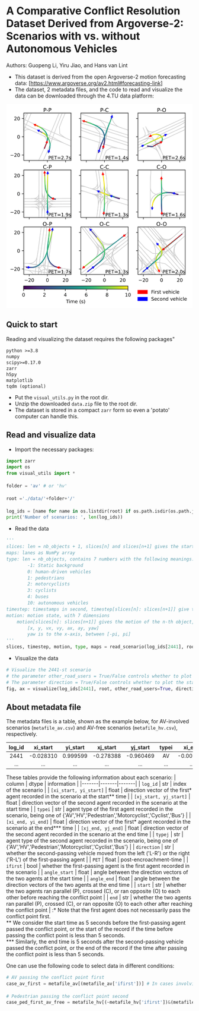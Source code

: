 # A Comparative Conflict Resolution Dataset Derived from Argoverse-2: Scenarios with vs. without Autonomous Vehicles

Authors: Guopeng Li, Yiru Jiao, and Hans van Lint

- This dataset is derived from the open Argoverse-2 motion forecasting data: [https://www.argoverse.org/av2.html#forecasting-link]
- The dataset, 2 metadata files, and the code to read and visualize the data can be downloaded through the 4.TU data platform:

![Conflict Regimes](https://github.com/RomainLITUD/conflict_resolution_dataset/blob/main/regimes.png)

## Quick to start
Reading and visualizing the dataset requires the following packages"
```
python >=3.8
numpy
scipy>=0.17.0
zarr
h5py
matplotlib
tqdm (optional)
```
- Put the `visual_utils.py` in the root dir.
- Unzip the downloaded `data.zip` file to the root dir.
- The dataset is stored in a compact `zarr` form so even a 'potato' computer can handle this.

## Read and visualize data

- Import the necessary packages:
````python
import zarr
import os
from visual_utils import *

folder = 'av' # or 'hv'

root ='./data/'+folder+'/'

log_ids = [name for name in os.listdir(root) if os.path.isdir(os.path.join(root, name))]
print('Number of scenarios: ', len(log_ids))
````

- Read the data
````python
'''
slices: len = nb_objects + 1, slices[n] and slices[n+1] gives the start/end indices of the n-th object
maps: lanes as NumPy array
type: len = nb_objects, contains 7 numbers with the following meanings:
        -1: Static background
        0: human-driven vehicles
        1: pedestrians
        2: motorcyclists
        3: cyclists
        4: buses
        10: autonomous vehicles
timestep: timestamps in second, timestep[slices[n]: slices[n+1]] give the timestamps for the n-th object
motion: motion state, with 7 dimensions
    motion[slices[n]: slices[n+1]] gives the motion of the n-th object, the 7 features are the following variables in order:
        [x, y, vx, vy, ax, ay, yaw]
        yaw is to the x-axis, between [-pi, pi]
'''
slices, timestep, motion, type, maps = read_scenario(log_ids[2441], root)
````

- Visualize the data
````python
# Visualize the 2441-st scenario
# the parameter other_road_users = True/False controls whether to plot the surrounding agents (True by default)
# The parameter direction = True/False controls whether to plot the start and end directions of the vehicles involved in the conflict (True by default)
fig, ax = visualize(log_ids[2441], root, other_road_users=True, direction=True)
````

## About metadata file

The metadata files is a table, shown as the example below, for AV-involved scenarios (`metafile_av.csv`) and AV-free scenarios (`metafile_hv.csv`), respectively.

| log_id | xi_start | yi_start | xj_start | yj_start | typei | xi_end | yi_end | xj_end | yj_end | typej | direction | PET | ifirst | angle_start | angle_end | start | end |
|     :---:      |     :---:      |     :---:      |     :---:      |     :---:      |     :---:      |     :---:      |     :---:      |     :---:      |     :---:      |     :---:      |     :---:      |     :---:      |     :---:      |     :---:      |     :---:      |     :---:      |     :---:      |
| 2441 | -0.028310 | 0.999599 | -0.278388 | -0.960469 | AV | -0.001506 | 0.999999 | 0.998085 | 0.061850 | HV | R-L | 3.7 | False | 162.213724 | 86.540315 | opposite | cross |
| ... | ... | ... | ... | ... | ... | ... | ... | ... | ... | ... | ... | ... | ... | ... | ... | ... | ... |

These tables provide the following information about each scenario:
| column | dtype | information |
|-------|-------|-------|
| `log_id` | str | index of the scenario |
| `[xi_start, yi_start]` | float | direction vector of the first* agent recorded in the scenario at the start** time |
| `[xj_start, yj_start]` | float | direction vector of the second agent recorded in the scenario at the start time |
| `typei` | str | agent type of the first agent recorded in the scenario, being one of {'AV','HV','Pedestrian','Motorcyclist','Cyclist','Bus'} |
| `[xi_end, yi_end]` | float | direction vector of the first* agent recorded in the scenario at the end*** time |
| `[xj_end, yj_end]` | float | direction vector of the second agent recorded in the scenario at the end time |
| `typej` | str | agent type of the second agent recorded in the scenario, being one of {'AV','HV','Pedestrian','Motorcyclist','Cyclist','Bus'} |
| `direction` | str | whether the second-passing vehicle moved from the left ('L-R') or the right ('R-L') of the first-passing agent |
| `PET` | float | post-encroachment-time |
| `ifirst` | bool | whether the first-passing agent is the first agent recorded in the scenario |
| `angle_start` | float | angle between the direction vectors of the two agents at the start time |
| `angle_end` | float | angle between the direction vectors of the two agents at the end time |
| `start` | str | whether the two agents ran parallel (P), crossed (C), or ran opposite (O) to each other before reaching the conflict point |
| `end` | str | whether the two agents ran parallel (P), crossed (C), or ran opposite (O) to each other after reaching the conflict point |
:<td colspan=3>* Note that the first agent does not necessarily pass the conflict point first. <br />** We consider the start time as 5 seconds before the first-passing agent passed the conflict point, or the start of the record if the time before passing the conflict point is less than 5 seconds. <br />*** Similarly, the end time is 5 seconds after the second-passing vehicle passed the conflict point, or the end of the record if the time after passing the conflict point is less than 5 seconds.

One can use the following code to select data in different conditions:
````python
# AV passing the conflict point first
case_av_first = metafile_av[(metafile_av['ifirst'])] # In cases involving AV, the AV is the first recorded agent

# Pedestrian passing the conflict point second
case_ped_first_av_free = metafile_hv[(~metafile_hv['ifirst'])&(metafile_hv['typej']=='Pedestrian')]
````
